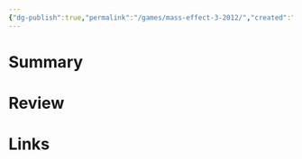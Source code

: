 ```yaml
---
{"dg-publish":true,"permalink":"/games/mass-effect-3-2012/","created":"2023-12-08","updated":"2023-12-08"}
---
```



# Summary

# Review

# Links
